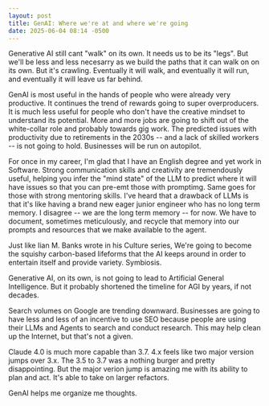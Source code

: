 ```yaml
---
layout: post
title: GenAI: Where we're at and where we're going
date: 2025-06-04 08:14 -0500
---
```


Generative AI still cant "walk" on its own. It needs us to be its "legs". But we'll be less and less necesarry as we build the paths that it can walk on on its own. But it's crawling. Eventually it will walk, and eventually it will run, and eventually it will leave us far behind.

GenAI is most useful in the hands of people who were already very productive. It continues the trend of rewards going to super overproducers. It is much less useful for people who don't have the creative mindset to understand its potential. More and more jobs are going to shift out of the white-collar role and probably towards gig work. The predicted issues with productivity due to retirements in the 2030s -- and a lack of skilled workers -- is not going to hold. Businesses will be run on autopilot.

For once in my career, I'm glad that I have an English degree and yet work in Software. Strong communication skills and creativity are tremendously useful, helping you infer the "mind state" of the LLM to predict where it will have issues so that you can pre-emt those with promptimg. Same goes for those with strong mentoring skills. I've heard that a drawback of LLMs is that it's like having a brand new eager junior engineer who has no long term memory. I disagree -- we are the long term memory -- for now. We have to document, sometimes meticulously, and recycle that memory into our prompts and resources that we make available to the agent.

Just like Iian M. Banks wrote in his Culture series, We're going to become the squishy carbon-based lifeforms that the AI keeps around in order to entertain itself and provide variety. Symbiosis.

Generative AI, on its own, is not going to lead to Artificial General Intelligence. But it probably shortened the timeline for AGI by years, if not decades.

Search volumes on Google are trending downward. Businesses are going to have less and less of an incentive to use SEO because people are using their LLMs and Agents to search and conduct research. This may help clean up the Internet, but that's not a given.

Claude 4.0 is much more capable than 3.7. 4.x feels like two major version jumps over 3.x. The 3.5 to 3.7 was a nothing burger and pretty disappointing. But the major verion jump is amazing me with its ability to plan and act. It's able to take on larger refactors.

GenAI helps me organize me thoughts.
